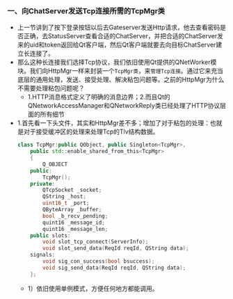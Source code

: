 ### 一、向ChatServer发送Tcp连接所需的TcpMgr类
- 上一节讲到了按下登录按钮以后去Gateserver发送Http请求，他去查看密码是否正确，去StatusServer查看合适的ChatServer，并把合适的ChatServer发来的uid和token返回给Qt客户端，然后Qt客户端就要去向目标ChatServer建立长连接了。
- 那么这种长连接我们选择Tcp协议，我们依旧使用Qt提供的QNetWorker模块。我们向HttpMgr一样来封装一个`TcpMgr类`，来`管理Tcp连接`。通过它来充当底层的通用处理，发送、接受处理、解决粘包问题等。之前的HttpMgr为什么不需要处理粘包问题呢？
    - 1.HTTP消息格式定义了明确的消息边界；2.而且Qt的QNetworkAccessManager和QNetworkReply类已经处理了HTTP协议层面的所有细节
- 1.首先看一下头文件，其实和HttpMgr差不多；增加了对于粘包的处理：也就是对于接受缓冲区的处理来处理Tcp的Tlv结构数据。
    ```cpp
    class TcpMgr:public QObject, public Singleton<TcpMgr>,
        public std::enable_shared_from_this<TcpMgr>
        {
            Q_OBJECT
        public:
            TcpMgr();
        private:
            QTcpSocket _socket;
            QString _host;
            uint16_t _port;
            QByteArray _buffer;
            bool _b_recv_pending;
            quint16 _message_id;
            quint16 _message_len;
        public slots:
            void slot_tcp_connect(ServerInfo);
            void slot_send_data(ReqId reqId, QString data);
        signals:
            void sig_con_success(bool bsuccess);
            void sig_send_data(ReqId reqId, QString data);
        };
    ```
    - 1）依旧使用单例模式，方便任何地方都能调用。